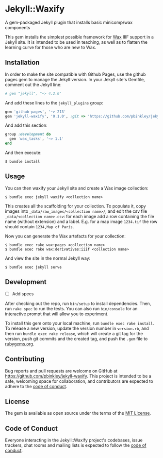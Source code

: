 # Jekyll::Waxify
A gem-packaged Jekyll plugin that installs basic minicomp/wax components 

This gem installs the simplest possible framework for [Wax](https://minicomp.github.io/wax) IIIF support in a Jekyll site. It is intended to be used in teaching, as well as to flatten the learning curve for those who are new to Wax.

## Installation

In order to make the site compatible with Github Pages, use the github pages gem to manage the Jekyll version. In your Jekyll site's Gemfile, comment out the Jekyll line:

```ruby
# gem "jekyll", "~> 4.2.0"
```

And add these lines to the ```jekyll_plugins``` group:

```ruby
gem 'github-pages', '~> 213'
gem 'jekyll-waxify', '0.1.0', :git => 'https://github.com/pbinkley/jekyll-waxify'
```

And add this section:

```ruby
group :development do
  gem 'wax_tasks', '~> 1.1'
end
```

And then execute:

    $ bundle install

## Usage

You can then waxify your Jekyll site and create a Wax image collection:

    $ bundle exec jekyll waxify <collection name>

This creates all the scaffolding for your collection. To populate it, copy images into ```_data/raw_images/<collection name>/```, and edit the csv file ```_data/<collection name>.csv```: for each image add a row containing the file name (without extension) and a label. E.g. for a map image ```1234.tif``` the row should contain ```1234,Map of Paris```. 

Now you can generate the Wax artefacts for your collection:

    $ bundle exec rake wax:pages <collection name>
    $ bundle exec rake wax:derivatives:iiif <collection name>

And view the site in the normal Jekyll way:

    $ bundle exec jekyll serve

## Development

- [ ] Add specs

After checking out the repo, run `bin/setup` to install dependencies. Then, run `rake spec` to run the tests. You can also run `bin/console` for an interactive prompt that will allow you to experiment.

To install this gem onto your local machine, run `bundle exec rake install`. To release a new version, update the version number in `version.rb`, and then run `bundle exec rake release`, which will create a git tag for the version, push git commits and the created tag, and push the `.gem` file to [rubygems.org](https://rubygems.org).

## Contributing

Bug reports and pull requests are welcome on GitHub at https://github.com/pbinkley/jekyll-waxify. This project is intended to be a safe, welcoming space for collaboration, and contributors are expected to adhere to the [code of conduct](https://github.com/pbinkley/jekyll-waxify/blob/master/CODE_OF_CONDUCT.md).

## License

The gem is available as open source under the terms of the [MIT License](https://opensource.org/licenses/MIT).

## Code of Conduct

Everyone interacting in the Jekyll::Waxify project's codebases, issue trackers, chat rooms and mailing lists is expected to follow the [code of conduct](https://github.com/pbinkley/jekyll-waxify/blob/master/CODE_OF_CONDUCT.md).

